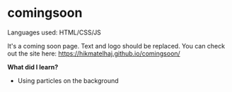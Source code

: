 # comingsoon

Languages used: HTML/CSS/JS

It's a coming soon page. Text and logo should be replaced. You can check out the site here: https://hikmatelhaj.github.io/comingsoon/



**What did I learn?**

* Using particles on the background